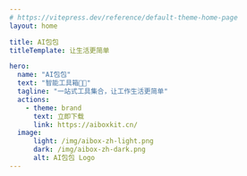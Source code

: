 ```yaml
---
# https://vitepress.dev/reference/default-theme-home-page
layout: home

title: AI包包
titleTemplate: 让生活更简单

hero:
  name: "AI包包"
  text: "智能工具箱🎉🎉"
  tagline: "一站式工具集合，让工作生活更简单"
  actions:
    - theme: brand
      text: 立即下载
      link: https://aiboxkit.cn/
  image:
      light: /img/aibox-zh-light.png
      dark: /img/aibox-zh-dark.png
      alt: AI包包 Logo
---
```

